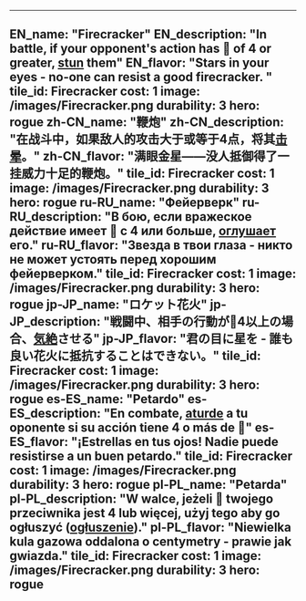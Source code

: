 ---

EN_name: "Firecracker"
EN_description: "In battle, if your opponent's action has 🔸 of 4 or greater, <u>stun</u> them"
EN_flavor: "Stars in your eyes - no-one can resist a good firecracker. "
tile_id: Firecracker
cost: 1
image: /images/Firecracker.png
durability: 3
hero: rogue
zh-CN_name: "鞭炮"
zh-CN_description: "在战斗中，如果敌人的攻击大于或等于4点，将其<u>击晕</u>。"
zh-CN_flavor: "满眼金星——没人抵御得了一挂威力十足的鞭炮。"
tile_id: Firecracker
cost: 1
image: /images/Firecracker.png
durability: 3
hero: rogue
ru-RU_name: "Фейерверк"
ru-RU_description: "В бою, если вражеское действие имеет 🔸 с 4 или больше, <u>оглушает</u> его."
ru-RU_flavor: "Звезда в твои глаза - никто не может устоять перед хорошим фейерверком."
tile_id: Firecracker
cost: 1
image: /images/Firecracker.png
durability: 3
hero: rogue
jp-JP_name: "ロケット花火"
jp-JP_description: "戦闘中、相手の行動が🔸4以上の場合、<u>気絶</u>させる"
jp-JP_flavor: "君の目に星を - 誰も良い花火に抵抗することはできない。"
tile_id: Firecracker
cost: 1
image: /images/Firecracker.png
durability: 3
hero: rogue
es-ES_name: "Petardo"
es-ES_description: "En combate, <u>aturde</u> a tu oponente si su acción tiene 4 o más de 🔸"
es-ES_flavor: "¡Estrellas en tus ojos! Nadie puede resistirse a un buen petardo."
tile_id: Firecracker
cost: 1
image: /images/Firecracker.png
durability: 3
hero: rogue
pl-PL_name: "Petarda"
pl-PL_description: "W walce, jeżeli 🔸 twojego przeciwnika jest 4 lub więcej, użyj tego aby go ogłuszyć (<u>ogłuszenie</u>)."
pl-PL_flavor: "Niewielka kula gazowa oddalona o centymetry - prawie jak gwiazda."
tile_id: Firecracker
cost: 1
image: /images/Firecracker.png
durability: 3
hero: rogue
---